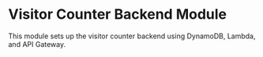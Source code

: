 # Visitor Counter Backend Module

This module sets up the visitor counter backend using DynamoDB, Lambda, and API Gateway.